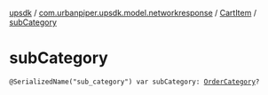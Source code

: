 [upsdk](../../index.md) / [com.urbanpiper.upsdk.model.networkresponse](../index.md) / [CartItem](index.md) / [subCategory](./sub-category.md)

# subCategory

`@SerializedName("sub_category") var subCategory: `[`OrderCategory`](../-order-category/index.md)`?`